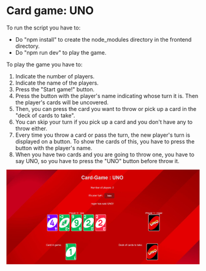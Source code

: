 # Card game: UNO

To run the script you have to:

- Do "npm install" to create the node_modules directory in the frontend directory.
- Do "npm run dev" to play the game.

To play the game you have to:

1. Indicate the number of players.
2. Indicate the name of the players.
3. Press the "Start game!" button.
4. Press the button with the player's name indicating whose turn it is. Then the player's cards will be uncovered.
5. Then, you can press the card you want to throw or pick up a card in the "deck of cards to take".
6. You can skip your turn if you pick up a card and you don't have any to throw either.
7. Every time you throw a card or pass the turn, the new player's turn is displayed on a button. To show the cards of this, you have to press the button with the player's name.
8. When you have two cards and you are going to throw one, you have to say UNO, so you have to press the "UNO" button before throw it.

<img src="./uno-demo.png" title="Demo of the UNO game">

